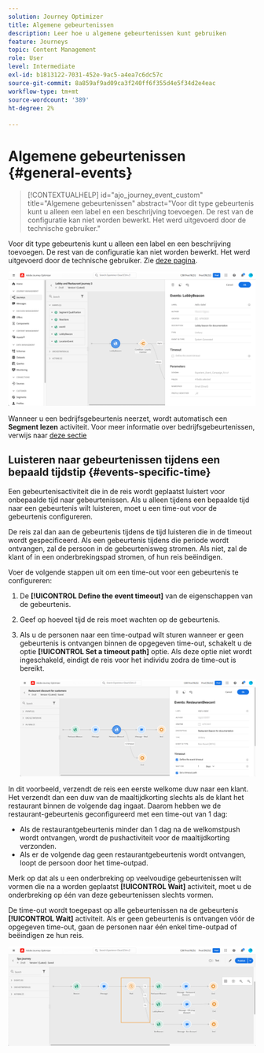 ```yaml
---
solution: Journey Optimizer
title: Algemene gebeurtenissen
description: Leer hoe u algemene gebeurtenissen kunt gebruiken
feature: Journeys
topic: Content Management
role: User
level: Intermediate
exl-id: b1813122-7031-452e-9ac5-a4ea7c6dc57c
source-git-commit: 8a859af9ad09ca3f240ff6f355d4e5f34d2e4eac
workflow-type: tm+mt
source-wordcount: '389'
ht-degree: 2%

---
```


# Algemene gebeurtenissen {#general-events}

>[!CONTEXTUALHELP]
>id="ajo_journey_event_custom"
>title="Algemene gebeurtenissen"
>abstract="Voor dit type gebeurtenis kunt u alleen een label en een beschrijving toevoegen. De rest van de configuratie kan niet worden bewerkt. Het werd uitgevoerd door de technische gebruiker."

Voor dit type gebeurtenis kunt u alleen een label en een beschrijving toevoegen. De rest van de configuratie kan niet worden bewerkt. Het werd uitgevoerd door de technische gebruiker. Zie [deze pagina](../event/about-events.md).

![](assets/general-events.png)

Wanneer u een bedrijfsgebeurtenis neerzet, wordt automatisch een **Segment lezen** activiteit. Voor meer informatie over bedrijfsgebeurtenissen, verwijs naar [deze sectie](../event/about-events.md)

## Luisteren naar gebeurtenissen tijdens een bepaald tijdstip {#events-specific-time}

Een gebeurtenisactiviteit die in de reis wordt geplaatst luistert voor onbepaalde tijd naar gebeurtenissen. Als u alleen tijdens een bepaalde tijd naar een gebeurtenis wilt luisteren, moet u een time-out voor de gebeurtenis configureren.

De reis zal dan aan de gebeurtenis tijdens de tijd luisteren die in de timeout wordt gespecificeerd. Als een gebeurtenis tijdens die periode wordt ontvangen, zal de persoon in de gebeurtenisweg stromen. Als niet, zal de klant of in een onderbrekingspad stromen, of hun reis beëindigen.

Voer de volgende stappen uit om een time-out voor een gebeurtenis te configureren:

1. De **[!UICONTROL Define the event timeout]** van de eigenschappen van de gebeurtenis.

1. Geef op hoeveel tijd de reis moet wachten op de gebeurtenis.

1. Als u de personen naar een time-outpad wilt sturen wanneer er geen gebeurtenis is ontvangen binnen de opgegeven time-out, schakelt u de optie **[!UICONTROL Set a timeout path]** optie. Als deze optie niet wordt ingeschakeld, eindigt de reis voor het individu zodra de time-out is bereikt.

   ![](assets/event-timeout.png)

In dit voorbeeld, verzendt de reis een eerste welkome duw naar een klant. Het verzendt dan een duw van de maaltijdkorting slechts als de klant het restaurant binnen de volgende dag ingaat. Daarom hebben we de restaurant-gebeurtenis geconfigureerd met een time-out van 1 dag:

* Als de restaurantgebeurtenis minder dan 1 dag na de welkomstpush wordt ontvangen, wordt de pushactiviteit voor de maaltijdkorting verzonden.
* Als er de volgende dag geen restaurantgebeurtenis wordt ontvangen, loopt de persoon door het time-outpad.

Merk op dat als u een onderbreking op veelvoudige gebeurtenissen wilt vormen die na a worden geplaatst **[!UICONTROL Wait]** activiteit, moet u de onderbreking op één van deze gebeurtenissen slechts vormen.

De time-out wordt toegepast op alle gebeurtenissen na de gebeurtenis **[!UICONTROL Wait]** activiteit. Als er geen gebeurtenis is ontvangen vóór de opgegeven time-out, gaan de personen naar één enkel time-outpad of beëindigen ze hun reis.

![](assets/event-timeout-group.png)
